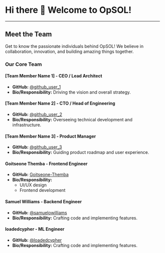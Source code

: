 # Hi there 👋 Welcome to OpSOL!

<!-- We are OpSOL, a team dedicated to [briefly describe what your company does or aims to do - e.g., "innovating open-source solutions," "developing cutting-edge software," etc.].

## Our Mission

Our mission is to [state your company's mission or core value].

-->

---

## Meet the Team

Get to know the passionate individuals behind OpSOL! We believe in collaboration, innovation, and building amazing things together.

### Our Core Team

#### [Team Member Name 1] - CEO / Lead Architect
*   **GitHub:** [@github_user_1](https://github.com/github_user_1)
*   **Bio/Responsibility:** Driving the vision and overall strategy.

#### [Team Member Name 2] - CTO / Head of Engineering
*   **GitHub:** [@github_user_2](https://github.com/github_user_2)
*   **Bio/Responsibility:** Overseeing technical development and infrastructure.

#### [Team Member Name 3] - Product Manager
*   **GitHub:** [@github_user_3](https://github.com/github_user_3)
*   **Bio/Responsibility:** Guiding product roadmap and user experience.

#### Goitseone Themba - Frontend Engineer
*   **GitHub:** [Goitseone-Themba](https://github.com/Goitseone-Themba)
*   **Bio/Responsibility:**
    *   UI/UX design
    *   Frontend development

#### Samuel Williams - Backend Engineer
*   **GitHub:** [@samuelowilliams](https://github.com/samuelowilliams)
*   **Bio/Responsibility:** Crafting code and implementing features.

#### loadedcypher - ML Engineer
*   **GitHub:** [@loadedcypher](https://github.com/loadedcypher)
*   **Bio/Responsibility:** Crafting code and implementing features.

<!--
> Feel free to replace the bracketed placeholders `[Team Member Name]` and `[Short bio/key responsibility]` with your actual team's details. Remember to update the GitHub user links and provide an accurate description of what OpSOL does!


**Here are some ideas to get you started:**

🙋‍♀️ A short introduction - what is your organization all about?
🌈 Contribution guidelines - how can the community get involved?
👩‍💻 Useful resources - where can the community find your docs? Is there anything else the community should know?
🍿 Fun facts - what does your team eat for breakfast?
🧙 Remember, you can do mighty things with the power of [Markdown](https://docs.github.com/github/writing-on-github/getting-started-with-writing-and-formatting-on-github/basic-writing-and-formatting-syntax)
-->
